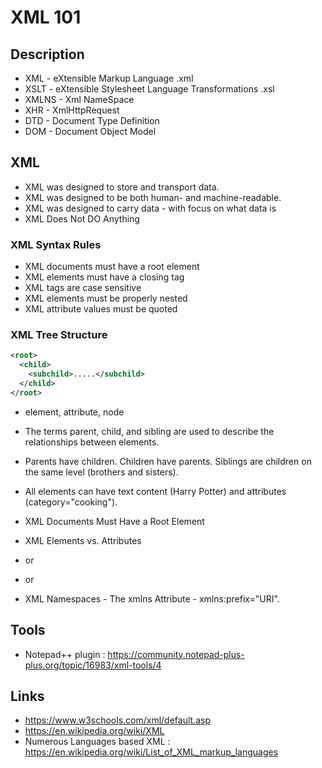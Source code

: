 # XML 101

## Description

- XML - eXtensible Markup Language .xml
- XSLT - eXtensible Stylesheet Language Transformations .xsl
- XMLNS - Xml NameSpace
- XHR - XmlHttpRequest
- DTD - Document Type Definition
- DOM - Document Object Model

## XML

- XML was designed to store and transport data.
- XML was designed to be both human- and machine-readable.
- XML was designed to carry data - with focus on what data is
- XML Does Not DO Anything

### XML Syntax Rules

- XML documents must have a root element
- XML elements must have a closing tag
- XML tags are case sensitive
- XML elements must be properly nested
- XML attribute values must be quoted

### XML Tree Structure

```xml
<root>
  <child>
    <subchild>.....</subchild>
  </child>
</root>
```

- element, attribute, node
- The terms parent, child, and sibling are used to describe the relationships between elements.
- Parents have children. Children have parents. Siblings are children on the same level (brothers and sisters).
- All elements can have text content (Harry Potter) and attributes (category="cooking").
- XML Documents Must Have a Root Element

- XML Elements vs. Attributes
- <element></element> or <element />
- <gangster name='George "Shotgun" Ziegler'> or <gangster name="George &quot;Shotgun&quot; Ziegler">

- XML Namespaces - The xmlns Attribute - xmlns:prefix="URI".

## Tools

- Notepad++ plugin : https://community.notepad-plus-plus.org/topic/16983/xml-tools/4

## Links

- https://www.w3schools.com/xml/default.asp
- https://en.wikipedia.org/wiki/XML
- Numerous Languages based XML : https://en.wikipedia.org/wiki/List_of_XML_markup_languages
